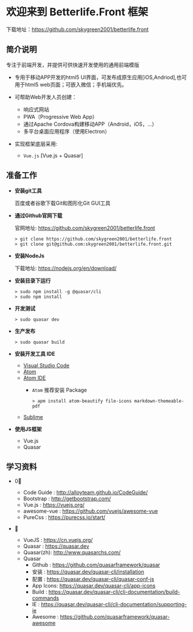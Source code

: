 # 欢迎来到 Betterlife.Front 框架

下载地址：https://github.com/skygreen2001/betterlife.front

## 简介说明

专注于前端开发，并提供可供快速开发使用的通用前端模版

* 专用于移动APP开发的html5 UI界面，可发布成原生应用[iOS,Andriod],也可用于html5 web页面；可嵌入微信；手机端优先。
* 可帮助Web开发人员创建：
  - 响应式网站
  - PWA（Progressive Web App）
  - 通过Apache Cordova构建移动APP（Android，iOS，…）
  - 多平台桌面应用程序（使用Electron）

* 实现框架底层采用:
    - `Vue.js` [Vue.js + Quasar]

## 准备工作

* **安装git工具**

  百度或者谷歌下载Git和图形化Git GUI工具

* **通过Github官网下载**

  官网地址: https://github.com/skygreen2001/betterlife.front
  ```
  > git clone https://github.com/skygreen2001/betterlife.front
  > git clone git@github.com:skygreen2001/betterlife.front.git
  ```

* **安装NodeJs**

  下载地址: https://nodejs.org/en/download/

* **安装目录下运行**

  ```
  > sudo npm install -g @quasar/cli
  > sudo npm install
  ```

* **开发测试**

  ```
  > sudo quasar dev
  ```

* **生产发布**

  ```
  > sudo quasar build
  ```

* **安装开发工具 IDE**

  - [Visual Studio Code](https://code.visualstudio.com/)
  - [Atom](https://atom.io/)
  - [Atom IDE](https://ide.atom.io/)
    - `Atom` 推荐安装 Package

      ```
      > apm install atom-beautify file-icons markdown-themeable-pdf
      ```
  - [Sublime](http://www.sublimetext.com)

* **使用JS框架**
  - Vue.js
  - Quasar

## 学习资料

- 0⃣️
  * Code Guide       : http://alloyteam.github.io/CodeGuide/
  * Bootstrap        : http://getbootstrap.com/
  * Vue.js           : https://vuejs.org/
  * awesome-vue      : https://github.com/vuejs/awesome-vue
  * PureCss          : https://purecss.io/start/

- 🔰
  * VueJS     : https://cn.vuejs.org/
  * Quasar    : https://quasar.dev
  * Quasar(zh): http://www.quasarchs.com/    

  - Quasar
    - Github   : https://github.com/quasarframework/quasar
    - 安装      : https://quasar.dev/quasar-cli/installation
    - 配置      : https://quasar.dev/quasar-cli/quasar-conf-js
    - App Icons: https://quasar.dev/quasar-cli/app-icons
    - Build    : https://quasar.dev/quasar-cli/cli-documentation/build-commands
    - IE       : https://quasar.dev/quasar-cli/cli-documentation/supporting-ie
    - Awesome  : https://github.com/quasarframework/quasar-awesome
